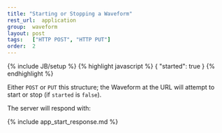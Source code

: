 ```yaml
---
title: "Starting or Stopping a Waveform"
rest_url:  application
group:  waveform
layout: post
tags:   ["HTTP POST", "HTTP PUT"]
order:  2
---
```

{% include JB/setup %}
{% highlight javascript %}
{
    "started":  true
}
{% endhighlight %}

Either `POST` or `PUT` this structure; the Waveform at the URL will attempt to start or stop (if `started` is `false`).

The server will respond with:

{% include app_start_response.md %}